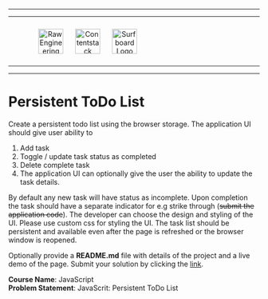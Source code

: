<hr/>
<hr/>
<div style="width:80%; margin:auto">
<img src="https://cdn.fs.teachablecdn.com/x9yTAU9KTOSTBuyNAwHh" alt="Raw Engineering Logo" height="50px" width="auto" display="inline" style="text-align:center; padding:10px">
<img src="https://cdn.fs.teachablecdn.com/r5Y7qjbqT06GjMS4QA0W" alt="Contentstack Logo" height="50px" width="auto"display="inline" style="text-align:center; padding:10px">
<img src="https://cdn.fs.teachablecdn.com/Im7e2oBzRcK0CpFhP679" alt="Surfboard Logo" height="50px" width="auto" display="inline" style="text-align:center; padding:10px" >
</div>
<hr/>
<hr/>

# Persistent ToDo List

Create a persistent todo list using the browser storage. The application UI should give user ability to

1. Add task
2. Toggle / update task status as completed
3. Delete complete task
4. The application UI can optionally give the user the ability to update the task details.

By default any new task will have status as incomplete. Upon completion the task should have a separate indicator for e.g strike through (~~submit the application code~~). The developer can choose the design and styling of the UI. Please use custom css for styling the UI. The task list should be persistent and available even after the page is refreshed or the browser window is reopened.

Optionally provide a **README.md** file with details of the project and a live demo of the page.
Submit your solution by clicking the [link](https://forms.gle/ua5yPhStTwqqdfEH9).

**Course Name**: JavaScript <br/>
**Problem Statement**: JavaScrit: Persistent ToDo List
